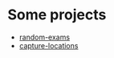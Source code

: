 # Some projects
- [random-exams](https://jjsantos01.github.io/random-exams)
- [capture-locations](https://jjsantos01.github.io/capture-locations/)
